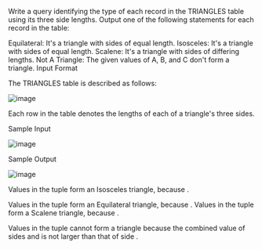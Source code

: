 Write a query identifying the type of each record in the TRIANGLES table using its three side lengths. Output one of the following statements for each record in the table:

Equilateral: It's a triangle with  sides of equal length.
Isosceles: It's a triangle with  sides of equal length.
Scalene: It's a triangle with  sides of differing lengths.
Not A Triangle: The given values of A, B, and C don't form a triangle.
Input Format

The TRIANGLES table is described as follows:

![image](https://github.com/virendra2000/HackerRank-Problems/assets/67411213/537b53dd-bae1-4b57-89fd-eefd55e94f72)


Each row in the table denotes the lengths of each of a triangle's three sides.

Sample Input

![image](https://github.com/virendra2000/HackerRank-Problems/assets/67411213/875570b1-149e-4236-94ab-58c681cfb396)


Sample Output

![image](https://github.com/virendra2000/HackerRank-Problems/assets/67411213/6fc43cce-e619-43ad-a443-196f7bbfa5c7)


Values in the tuple  form an Isosceles triangle, because .

Values in the tuple  form an Equilateral triangle, because . Values in the tuple  form a Scalene triangle, because .

Values in the tuple  cannot form a triangle because the combined value of sides  and  is not larger than that of side .
